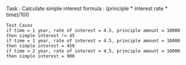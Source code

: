 Task : Calculate simple interest 
formula : (principle * interest rate * time)/100
    
    Test Cases
    if time = 1 year, rate of interest = 4.5, principle amount = 10000 then simple interest != 45
    if time = 1 year, rate of interest = 4.5, principle amount = 10000 then simple interest = 450
    if time = 2 year, rate of interest = 4.5, principle amount = 10000 then simple interest = 900